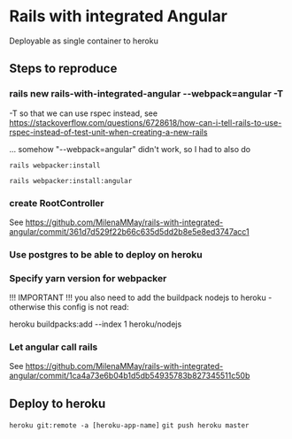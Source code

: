 # Rails with integrated Angular

Deployable as single container to heroku

## Steps to reproduce

### rails new rails-with-integrated-angular --webpack=angular -T
-T so that we can use rspec instead, see https://stackoverflow.com/questions/6728618/how-can-i-tell-rails-to-use-rspec-instead-of-test-unit-when-creating-a-new-rails

... somehow "--webpack=angular" didn't work, so I had to also do

`rails webpacker:install`

`rails webpacker:install:angular`

### create RootController
See https://github.com/MilenaMMay/rails-with-integrated-angular/commit/361d7d529f22b66c635d5dd2b8e5e8ed3747acc1

### Use postgres to be able to deploy on heroku

### Specify yarn version for webpacker
!!! IMPORTANT !!!
you also need to add the buildpack nodejs to heroku - otherwise this
config is not read:

heroku buildpacks:add --index 1 heroku/nodejs

### Let angular call rails
See https://github.com/MilenaMMay/rails-with-integrated-angular/commit/1ca4a73e6b04b1d5db54935783b827345511c50b  

## Deploy to heroku

`heroku git:remote -a [heroku-app-name]`
`git push heroku master`
